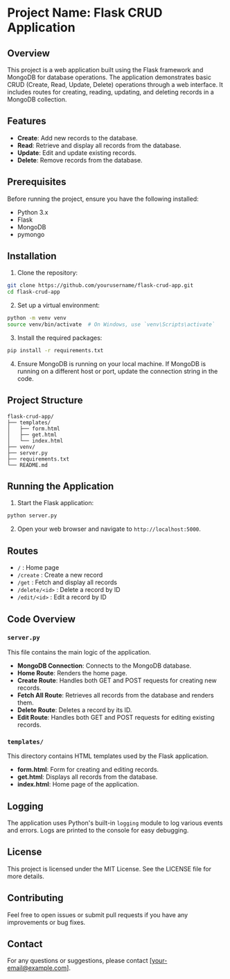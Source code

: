 
# Project Name: Flask CRUD Application

## Overview

This project is a web application built using the Flask framework and MongoDB for database operations. The application demonstrates basic CRUD (Create, Read, Update, Delete) operations through a web interface. It includes routes for creating, reading, updating, and deleting records in a MongoDB collection. 

## Features

- **Create**: Add new records to the database.
- **Read**: Retrieve and display all records from the database.
- **Update**: Edit and update existing records.
- **Delete**: Remove records from the database.

## Prerequisites

Before running the project, ensure you have the following installed:

- Python 3.x
- Flask
- MongoDB
- pymongo

## Installation

1. Clone the repository:

```bash
git clone https://github.com/yourusername/flask-crud-app.git
cd flask-crud-app
```

2. Set up a virtual environment:

```bash
python -m venv venv
source venv/bin/activate  # On Windows, use `venv\Scripts\activate`
```

3. Install the required packages:

```bash
pip install -r requirements.txt
```

4. Ensure MongoDB is running on your local machine. If MongoDB is running on a different host or port, update the connection string in the code.

## Project Structure

```
flask-crud-app/
├── templates/
│   ├── form.html
│   ├── get.html
│   └── index.html
├── venv/
├── server.py
├── requirements.txt
└── README.md
```

## Running the Application

1. Start the Flask application:

```bash
python server.py
```

2. Open your web browser and navigate to `http://localhost:5000`.

## Routes

- `/` : Home page
- `/create` : Create a new record
- `/get` : Fetch and display all records
- `/delete/<id>` : Delete a record by ID
- `/edit/<id>` : Edit a record by ID

## Code Overview

### `server.py`

This file contains the main logic of the application.

- **MongoDB Connection**: Connects to the MongoDB database.
- **Home Route**: Renders the home page.
- **Create Route**: Handles both GET and POST requests for creating new records.
- **Fetch All Route**: Retrieves all records from the database and renders them.
- **Delete Route**: Deletes a record by its ID.
- **Edit Route**: Handles both GET and POST requests for editing existing records.

### `templates/`

This directory contains HTML templates used by the Flask application.

- **form.html**: Form for creating and editing records.
- **get.html**: Displays all records from the database.
- **index.html**: Home page of the application.

## Logging

The application uses Python's built-in `logging` module to log various events and errors. Logs are printed to the console for easy debugging.

## License

This project is licensed under the MIT License. See the LICENSE file for more details.

## Contributing

Feel free to open issues or submit pull requests if you have any improvements or bug fixes.

## Contact

For any questions or suggestions, please contact [your-email@example.com].
